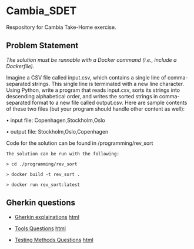 # Cambia_SDET

Respository for Cambia Take-Home exercise.


## Problem Statement


_The solution must be runnable with a Docker command (i.e., include a Dockerfile)._

Imagine a CSV file called input.csv, which contains a single line of comma-separated strings. This
single line is terminated with a new line character. Using Python, write a program that reads
input.csv, sorts its strings into descending alphabetical order, and writes the sorted strings in
comma-separated format to a new file called output.csv.
Here are sample contents of these two files (but your program should handle other content as well):

• input file: Copenhagen,Stockholm,Oslo

• output file: Stockholm,Oslo,Copenhagen


Code for the solution can be found in  /programming/rev_sort

    The solution can be run with the following:
    
    > cd ./programming/rev_sort
    
    > docker build -t rev_sort .
    
    > docker run rev_sort:latest


## Gherkin questions

* [Gherkin explainations](./gherkin.md#Gherkin)     [html](./gherkin/gherkin.html)

* [Tools Questions](./tools_questions.md#Tools)             [html](./tools_questions.html)

* [Testing Methods Questions](./methods_questions.md#Methods)   [html](./methods_questions.html)

